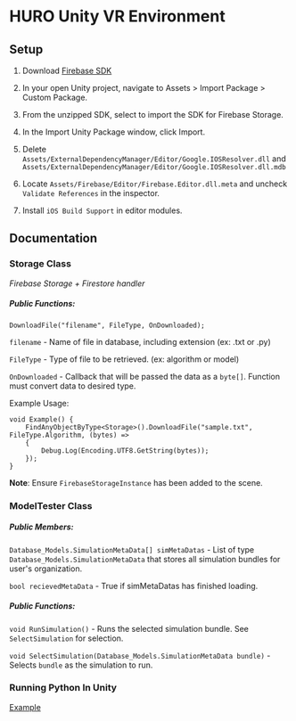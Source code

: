 # HURO Unity VR Environment

## Setup

1. Download [Firebase SDK](https://firebase.google.com/download/unity?hl=en&authuser=0&_gl=1*1hkvyve*_ga*MjczMTY1NDA4LjE3MzcyNTY4NDI.*_ga_CW55HF8NVT*MTczODE4NDEzMS41LjEuMTczODE4Nzk3Ni42LjAuMA..)

2. In your open Unity project, navigate to Assets > Import Package > Custom Package.

3. From the unzipped SDK, select to import the SDK for Firebase Storage.

4. In the Import Unity Package window, click Import.

5. Delete `Assets/ExternalDependencyManager/Editor/Google.IOSResolver.dll` and `Assets/ExternalDependencyManager/Editor/Google.IOSResolver.dll.mdb`

6. Locate `Assets/Firebase/Editor/Firebase.Editor.dll.meta` and uncheck `Validate References` in the inspector.

7. Install `iOS Build Support` in editor modules.


## Documentation

### Storage Class

_Firebase Storage + Firestore handler_
##### Public Functions:
`DownloadFile("filename", FileType, OnDownloaded);`

`filename` - Name of file in database, including extension (ex: .txt or .py)

`FileType` - Type of file to be retrieved. (ex: algorithm or model)

`OnDownloaded` - Callback that will be passed the data as a `byte[]`. Function must convert data to desired type.

Example Usage:
```
void Example() {
    FindAnyObjectByType<Storage>().DownloadFile("sample.txt", FileType.Algorithm, (bytes) =>
    {
        Debug.Log(Encoding.UTF8.GetString(bytes));
    });
}

```

**Note**: Ensure `FirebaseStorageInstance` has been added to the scene.


### ModelTester Class
##### Public Members:
`Database_Models.SimulationMetaData[] simMetaDatas` - List of type `Database_Models.SimulationMetaData` that stores all simulation bundles for user's organization.

`bool recievedMetaData` - True if simMetaDatas has finished loading.

##### Public Functions:
`void RunSimulation()` - Runs the selected simulation bundle. See `SelectSimulation` for selection.

`void SelectSimulation(Database_Models.SimulationMetaData bundle)` - Selects `bundle` as the simulation to run.

### Running Python In Unity
[Example](https://mikalikes.men/use-python-with-unity-3d-the-definitive-guide/)

